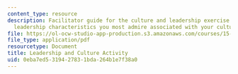 ```yaml
---
content_type: resource
description: Facilitator guide for the culture and leadership exercise to identify
  leadership characteristics you most admire associated with your culture.
file: https://ol-ocw-studio-app-production.s3.amazonaws.com/courses/15-277-special-seminar-in-communications-leadership-and-personal-effectiveness-coaching-fall-2008/0eba7ed5319427831bda264b1e7f38a0_guide_05.pdf
file_type: application/pdf
resourcetype: Document
title: Leadership and Culture Activity
uid: 0eba7ed5-3194-2783-1bda-264b1e7f38a0
---
```

